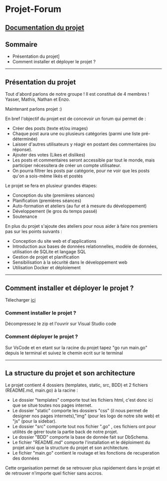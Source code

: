 # Projet-Forum

## [Documentation du projet](https://auvencecom-my.sharepoint.com/:w:/g/personal/nathan_schneider_ynov_com/EbPankWWzzpDiJfbv64V7Q4BZQzLo45j91mJLtpj3Yu9vg?e=4%3AXHq0hw&at=9&CID=758a21f1-2b3f-888b-b92b-8830ced95364)

## Sommaire
- Présentation du projet]
- Comment installer et déployer le projet ?


------------------------------------------------------------------------------------------------------------------------------------

## Présentation du projet

  Tout d'abord parlons de notre groupe ! Il est constitué de 4 membres ! Yasser, Mathis, Nathan et Enzo.

  Maintenant parlons projet :) 

  En bref l'objectif du projet est de concevoir un forum qui permet de :
  - Créer des posts (texte et/ou images)
  - Chaque post aura une ou plusieurs   catégories (parmi une liste  pré-déterminée)
  - Laisser d'autres utilisateurs y réagir en postant des commentaires (ou réponse).
  - Ajouter des votes (Likes et dislikes)
  - Les posts et commentaires seront accessible par tout le monde, mais participer nécessitera de créer un compte utilisateur.
  - On pourra filtrer les posts par catégorie, pour ne voir que les posts qu'on a sois-même likés et postés

  Le projet se fera en plusieur grandes étapes: 
  - Conception du site (premières séances)
  - Planification (premières séances)
  - Auto-formation et ateliers (au fur et à mesure du développement)
  - Développement (le gros du temps passé)
  - Soutenance

  En plus du projet s'ajoute des ateliers pour nous aider à faire nos premiers pas sur les points suivants :
  - Conception du site web et d'applications
  - Introduction aux bases de données relationnelles, modèle de données, utilisation de SQLite et langage SQL
  - Gestion de projet et planification
  - Sensibilisation à la sécurité dans le développement web
  - Utilisation Docker et déploiement 


------------------------------------------------------------------------------------------------------------------------------------
## Comment installer et déployer le projet ?
Télecharger  <a href ="https://github.com/YasserSeryas/Projet-Forum/archive/refs/heads/main.zip">ici </a>
### Comment installer le projet ?
Décompressez le zip et l'ouvrir sur Visual Studio code 


### Comment déployer le projet ?
Sur VsCode et en etant sur la racine du projet tapez "go run main.go" depuis le terminal et suivez le chemin ecrit sur le terminal

------------------------------------------------------------------------------------------------------------------------------------


## La structure du projet et son architecture


   Le projet contient 4 dossiers (templates, static, src, BDD) et 2 fichiers (README.md, main.go) à la racine : 
  - Le dossier "templates" comporte tout les fichiers html, c'est donc ici que se situe toutes nos pages internet.
  - Le dossier "static" comporte les dossiers "css" (il nous permet de designer nos pages internets),"img" (pour les logo de notre site web) et "js" (pour la sidebar).
  - Le dossier "src" comporte tout nos fichier ".go" , ces fichiers ont pour utilités de gérer toute la partie back de notre projet.
  - Le dossier "BDD" comporte la base de donnée fait sur DbSchema.
  - Le fichier "README.md" comporte l'installation et le déploiment du projet ainsi que la structure du projet et son architecture.
  - Le fichier "main.go" contient le routage et les fonctions de recuperation des données 
  
  
  Cette organisation permet de se retrouver plus rapidement dans le projet et de retrouver n'importe quel fichier sans accros.
